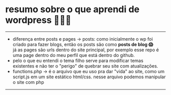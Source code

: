# resumo sobre o que aprendi de wordpress 🐘🐘🐘

<hr/>

<ul>
  <li>
    diferença entre posts e pages ->
    posts: como inicialmente o wp foi criado para fazer blogs, então os posts são como <b>posts de blog 😱</b>
    <br/>
    já as pages são urls dentro do site principal, por exemplo esse repo é uma page dentro do meu perfil que está dentro do github.
  </li>
  <li>
    pelo o que eu entendi o tema filho serve para modificar temas existentes e não ter o "perigo" de quebrar seu site com atualizações.
  </li>
  <li>functions.php -> é o arquivo que eu uso pra dar "vida" ao site, como um script.js em um site estático html/css. nesse arquivo podemos manipular o site com php   </li>
</ul>
<hr/>
